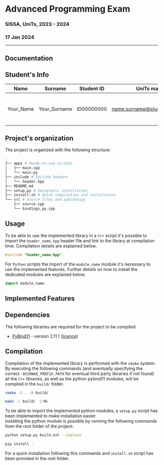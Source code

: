 # Advanced Programming Exam

### SISSA, UniTs, 2023 - 2024

### 17 Jan 2024

***

## Documentation

## Student's Info

| Name | Surname | Student ID | UniTs mail | Classroom mail | Master |
|:---:|:---:|:---:|:---:|:---:|:---:|
| Your_Name | Your_Surname | ID00000000 | name.surname@studenti.units.it | namesurname@mail.com | SDIC (only correct choice 😎) |

## Project's organization

The project is organized with the following structure:

```bash
.
├── apps # Ready-to-use scripts
│   ├── main.cpp
│   └── main.py
├── include # Include headers
│   └── header.hpp
├── README.md
├── setup.py # Setuptools installation
├── install.sh # Quick compilation and installation
└── src # Source files and pybindings
    ├── source.cpp
    └── bindings_py.cpp
```

## Usage

To be able to use the implemented library in a `C++` script it's possible to import the `header_name.hpp` header file and link to the library at compilation time. Compilation details are explained below.

```cpp
#include "header_name.hpp"
```

For `Python` scripts the import of the `module_name` module it's necessary to use the implemented features. Further details on how to install the dedicated modules are explained below.

```python
import module_name
```

## Implemented Features

## Dependencies

The following libraries are required for the project to be compiled:

* [PyBind11](https://pybind11.readthedocs.io/en/stable/) - version 2.11.1 ([licence](https://github.com/pybind/pybind11/blob/master/LICENSE))

## Compilation

Compilation of the implemented library is performed with the `cmake` system.\
By executing the following commands (and aventually specifying the correct `-DCCMAKE_PREFIX_PATH` for eventual third party libraries if not found) all the `C++` libraries, as well as the python pybind11 modules, will be compiled in the `build/` folder.

```bash
cmake -S . -B build/

make -C build/ -j<N>
```

To be able to import the implemented python modules, a `setup.py` script has been implemented to make installation easier.\
Installing the python module is possible by running the following commands from the root folder of the project:

```bash
python setup.py build_ext --inplace

pip install .
```

For a quick installation following this commands and `install.sh` script has been provided in the root folder.
